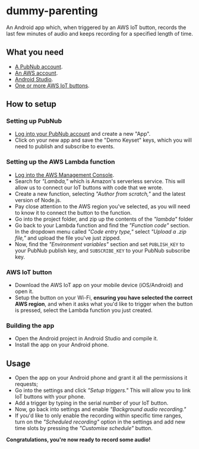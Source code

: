 # dummy-parenting
An Android app which, when triggered by an AWS IoT button, records the last few minutes of audio and keeps recording for a specified length of time.
## What you need
- [A PubNub account](https://pubnub.com).
- [An AWS account](https://aws.amazon.com).
- [Android Studio](https://developer.android.com/studio).
- [One or more AWS IoT buttons](https://aws.amazon.com/iotbutton/).

## How to setup
### Setting up PubNub
- [Log into your PubNub account](https://dashboard.pubnub.com/login) and create a new "App".
- Click on your new app and save the "Demo Keyset" keys, which you will need to publish and subscribe to events.

### Setting up the AWS Lambda function
- [Log into the AWS Management Console](https://console.aws.amazon.com/console/home).
- Search for *"Lambda,"* which is Amazon's serverless service. This will allow us to connect our IoT buttons with code that we wrote.
- Create a new function, selecting *"Author from scratch,"* and the latest version of Node.js.
- Pay close attention to the AWS region you've selected, as you will need to know it to connect the button to the function.
- Go into the project folder, and zip up the contents of the *"lambda"* folder
- Go back to your Lambda function and find the *"Function code"* section. In the dropdown menu called *"Code entry type,"* select *"Upload a .zip file,"* and upload the file you've just zipped.
- Now, find the *"Environment variables"* section and set `PUBLISH_KEY` to your PubNub publish key, and `SUBSCRIBE_KEY` to your PubNub subscribe key.

### AWS IoT button
- Download the AWS IoT app on your mobile device (iOS/Android) and open it.
- Setup the button on your Wi-Fi, **ensuring you have selected the correct AWS region**, and when it asks what you'd like to trigger when the button is pressed, select the Lambda function you just created.

### Building the app
- Open the Android project in Android Studio and compile it.
- Install the app on your Android phone.

## Usage
- Open the app on your Android phone and grant it all the permissions it requests;
- Go into the settings and click *"Setup triggers."* This will allow you to link IoT buttons with your phone.
- Add a trigger by typing in the serial number of your IoT button.
- Now, go back into settings and enable *"Background audio recording."*
- If you'd like to only enable the recording within specific time ranges, turn on the *"Scheduled recording"* option in the settings and add new time slots by pressing the *"Customise schedule"* button.

**Congratulations, you're now ready to record some audio!**